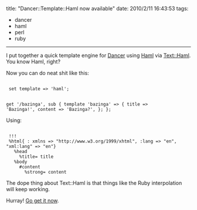 title: "Dancer::Template::Haml now available"
date: 2010/2/11 16:43:53
tags:
- dancer
- haml
- perl
- ruby
---
I put together a quick template engine for <a href="http://dancer.sukria.net/">Dancer</a> using <a href="http://haml-lang.com">Haml</a> via <a href="http://search.cpan.org/dist/Text-Haml/">Text::Haml</a>. You know Haml, right?

Now you can do neat shit like this:

<code lang="perl">
 set template => 'haml';
 
 get '/bazinga', sub {
        template 'bazinga' => {
                title => 'Bazinga!',
                content => 'Bazinga?',
        };
 };
</code>

Using:

<code lang="ruby">
 !!!
 %html{ : xmlns => "http://www.w3.org/1999/xhtml", :lang => "en", "xml:lang" => "en"}
   %head
     %title= title
   %body
     #content
       %strong= content
</code>

The dope thing about Text::Haml is that things like the Ruby interpolation will keep working.

Hurray! <a href="http://search.cpan.org/dist/Dancer-Template-Haml/">Go get it now</a>.